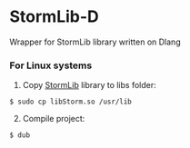 # StormLib-D
Wrapper for StormLib library written on Dlang

### For Linux systems

1. Copy [StormLib](https://github.com/ladislav-zezula/StormLib) library to libs folder:
```
$ sudo cp libStorm.so /usr/lib
```

2. Compile project:
```
$ dub
```
